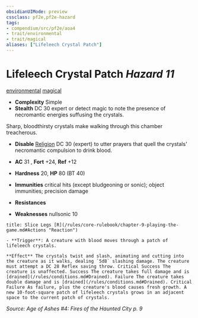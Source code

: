 ```yaml
---
obsidianUIMode: preview
cssclass: pf2e,pf2e-hazard
tags:
- compendium/src/pf2e/aoa4
- trait/environmental
- trait/magical
aliases: ["Lifeleech Crystal Patch"]
---
```

# Lifeleech Crystal Patch *Hazard 11*  
[environmental](/rules/traits/environmental.md)  [magical](/rules/traits/magical.md)  

- **Complexity** Simple
- **Stealth** DC 30 expert or detect magic to note the presence of necromantic energies suffusing the crystals.  

Sharp, bloodthirsty crystals make walking through this chamber treacherous.

- **Disable** [Religion](/compendium/skills.md#Religion) DC 30 (expert) to utter prayers that quell the crystals' necromantic compulsion to drink blood.  

- **AC** 31 , **Fort** +24, **Ref** +12
- **Hardness** 20, **HP** 80 (BT 40)
- **Immunities** critical hits (except bludgeoning or sonic); object immunities; precision damage
- **Resistances** 
- **Weaknesses** nullsonic 10
     
```ad-embed-ability
title: Slice Legs [R](/rules/core-rulebook/chapter-9-playing-the-game.md#Actions "Reaction")

- **Trigger**: A creature with blood moves through a patch of lifeleech crystals.

**Effect** The crystals twist and slash, animating and cutting into the creature as it walks, dealing `5d8` slashing damage. The creature must attempt a DC 28 Reflex saving throw. Critical Success The creature is unaffected. Success The creature takes full damage and is [drained](/rules/conditions.md#Drained). Failure The creature takes double damage and is [drained](/rules/conditions.md#Drained). Critical Failure As failure, plus the creature's blood causes fresh growth. A new 10-foot-square patch of lifeleech crystals grows in an adjacent space to the current patch of crystals.
```

*Source: Age of Ashes #4: Fires of the Haunted City p. 9*